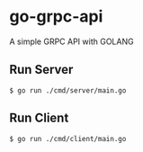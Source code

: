 # go-grpc-api
A simple GRPC API with GOLANG

## Run Server

```
$ go run ./cmd/server/main.go
```

## Run Client

```
$ go run ./cmd/client/main.go
```
